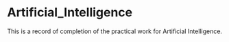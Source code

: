 # Artificial_Intelligence
This is a record of completion of the practical work for Artificial Intelligence.
